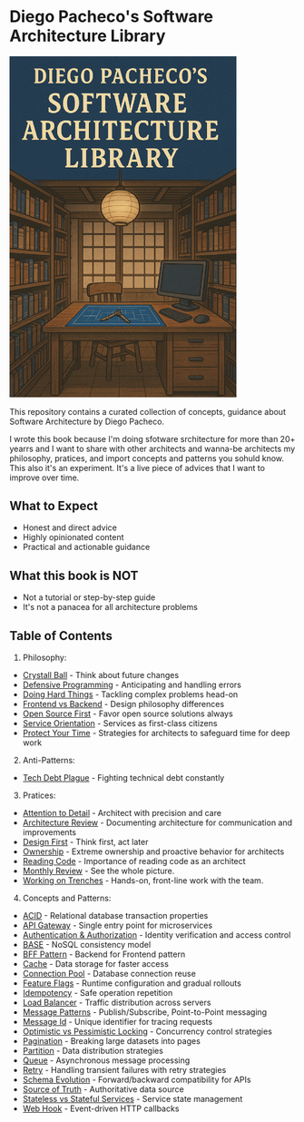 # Diego Pacheco's Software Architecture Library

<img src="cover.png" width="400">

This repository contains a curated collection of concepts, guidance about Software Architecture by Diego Pacheco.

I wrote this book because I'm doing sfotware srchitecture for more than 20+ yearrs and I want to share with other architects and wanna-be architects my philosophy, pratices, and import concepts and patterns you sohuld know. This also it's an experiment. It's a live piece of advices that I want to improve over time.

## What to Expect

* Honest and direct advice
* Highly opinionated content
* Practical and actionable guidance

## What this book is NOT

* Not a tutorial or step-by-step guide
* It's not a panacea for all architecture problems

## Table of Contents

1. Philosophy:
- [Crystall Ball](philosofy/CRYSTAL_BALL.md) - Think about future changes
- [Defensive Programming](philosofy/DEFENSIVE.md) - Anticipating and handling errors
- [Doing Hard Things](philosofy/DOING_HARD_THINGS.md) - Tackling complex problems head-on
- [Frontend vs Backend](philosofy/FRONTEND_VS_BACKEND.md) - Design philosophy differences
- [Open Source First](philosofy/OSS.md) - Favor open source solutions always
- [Service Orientation](philosofy/SO.md) - Services as first-class citizens
- [Protect Your Time](philosofy/PROTECT_YOUR_TIME.md) -
Strategies for architects to safeguard time for deep work

2. Anti-Patterns:
- [Tech Debt Plague](src/anti-patterns/TECH_DEBT_PLAGUE.md) - Fighting technical debt constantly

3. Pratices:
- [Attention to Detail](pratices/ATTENTION_TO_DETAIL.md) - Architect with precision and care
- [Architecture Review](pratices/ARCH_REVIEW.md) - Documenting architecture for communication and improvements
- [Design First](pratices/DESIGN_FIRST.md) - Think first, act later
- [Ownership](pratices/OWNERSHIP.md) - Extreme ownership and proactive behavior for architects
- [Reading Code](pratices/READING_CODE.md) - Importance of reading code as an architect
- [Monthly Review](pratices/MONTHLY_REVIEW.md) - See the whole picture.
- [Working on Trenches](pratices/WORKING_ON_TRENCHES.md) - Hands-on, front-line work with the team.

4. Concepts and Patterns:
- [ACID](concepts/ACID.md) - Relational database transaction properties
- [API Gateway](concepts/API_GATEWAY.md) - Single entry point for microservices
- [Authentication & Authorization](concepts/AUTHENT.md) - Identity verification and access control
- [BASE](concepts/BASE.md) - NoSQL consistency model
- [BFF Pattern](concepts/BFF_PATTERN.md) - Backend for Frontend pattern
- [Cache](concepts/CACHE.md) - Data storage for faster access
- [Connection Pool](concepts/CONNECTION_POOL.md) - Database connection reuse
- [Feature Flags](concepts/FEATURE_FLAGS.md) - Runtime configuration and gradual rollouts
- [Idempotency](concepts/IDEMPOTENCY.md) - Safe operation repetition
- [Load Balancer](concepts/LB.md) - Traffic distribution across servers
- [Message Patterns](concepts/MESSAGE_PATTERNS.md) - Publish/Subscribe, Point-to-Point messaging
- [Message Id](concepts/MESSAGE_ID.md) - Unique identifier for tracing requests
- [Optimistic vs Pessimistic Locking](concepts/OPLOCKING.md) - Concurrency control strategies
- [Pagination](concepts/PAGINATION.md) - Breaking large datasets into pages
- [Partition](concepts/PARTITION.md) - Data distribution strategies
- [Queue](concepts/QUEUE.md) - Asynchronous message processing
- [Retry](concepts/RETRY.md) - Handling transient failures with retry strategies
- [Schema Evolution](concepts/SCHEMA_EVOLUTION.md) - Forward/backward compatibility for APIs
- [Source of Truth](concepts/SOURCE_OF_TRUTH.md) - Authoritative data source
- [Stateless vs Stateful Services](concepts/STATELESS_VS_STATEFULL_SVC.md) - Service state management
- [Web Hook](concepts/WEB_HOOK.md) - Event-driven HTTP callbacks